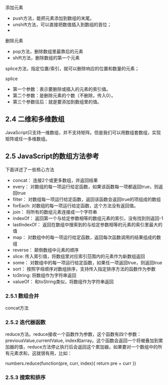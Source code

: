 添加元素

- push方法，能把元素添加到数组的末尾。
- unshift方法，可以直接把数值插入到数组的首位；
- 
删除元素
- pop方法，删除数组里最靠后的元素
- shift方法，删除数组的第一个元素

splice方法，指定位置/索引，就可以删除响应的位置和数量的元素；

splice
- 第一个参数：表示要删除或插入的元素的索引值。
- 第二个参数：是删除元素的个数（不删除，传入0）。
- 第三个参数往后：就是要添加到数组里的值。

## 2.4 二维和多维数组

JavaScript只支持一维数组，并不支持矩阵。但是我们可以用数组套数组，实现矩阵或任一多维数组。


## 2.5 JavaScript的数组方法参考

下面详述了一些核心方法

> 
- concat：  连接2个或更多数组，并返回结果
- every：  对数组的每一项运行给定函数，如果该函数每一项都返回true，则返回true
- filter：  对数组每一项运行给定函数，返回该函数会返回true的项组成的数组
- forEach:  对数组的每一项运行给定函数，这个方法没有返回值。
- join：  将所有的数组元素连接成一个字符串
- indexOf：  返回第一个与给定参数相等的数组元素的索引，没有找到则返回-1
- lastIndexOf：  返回在数组中搜索到的与给定参数相等的元素的索引里最大的值
- map：  对数组中的每一项运行给定函数，返回每次函数调用的结果组成的数组
- reverse：  颠倒数组中元素的顺序
- slice:  传入索引值，将数组里对应索引范围内的元素作为新数组返回
- some：   对数组中的每一项运行给定函数，如果任一项返回true，则返回true
- sort：   按照字母顺序对数组排序，支持传入指定排序方法的函数作为参数
- toString:  将数组作为字符串返回
- valueOf：  和toString类似，将数组作为字符串返回

### 2.5.1 数组合并 

concat方法

### 2.5.2 迭代器函数
reduce方法。reduce接收一个函数作为参数，这个函数有四个参数：
previousValue,currentValue, index和array。这个函数会返回一个将被叠加到累加器的值，reduce方法停止执行后会返回这个累加器。如果要对一个数组中的所有元素求和，这就很有用，比如：

numbers.reduce(function(pre, curr, index){
	return pre + curr
})

### 2.5.3 搜索和排序
